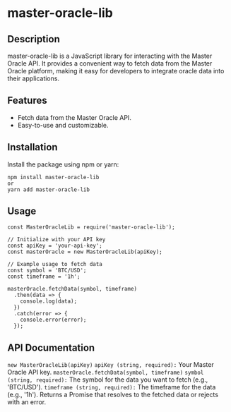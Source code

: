 # master-oracle-lib

## Description

master-oracle-lib is a JavaScript library for interacting with the Master Oracle API. It provides a convenient way to fetch data from the Master Oracle platform, making it easy for developers to integrate oracle data into their applications.

## Features

- Fetch data from the Master Oracle API.
- Easy-to-use and customizable.

## Installation

Install the package using npm or yarn:

```
npm install master-oracle-lib
or
yarn add master-oracle-lib
```
## Usage
```
const MasterOracleLib = require('master-oracle-lib');

// Initialize with your API key
const apiKey = 'your-api-key';
const masterOracle = new MasterOracleLib(apiKey);

// Example usage to fetch data
const symbol = 'BTC/USD';
const timeframe = '1h';

masterOracle.fetchData(symbol, timeframe)
  .then(data => {
    console.log(data);
  })
  .catch(error => {
    console.error(error);
  });
```
## API Documentation
`new MasterOracleLib(apiKey)`
`apiKey (string, required):` Your Master Oracle API key.
`masterOracle.fetchData(symbol, timeframe)`
`symbol (string, required):` The symbol for the data you want to fetch (e.g., 'BTC/USD').
`timeframe (string, required):` The timeframe for the data (e.g., '1h').
Returns a Promise that resolves to the fetched data or rejects with an error.
